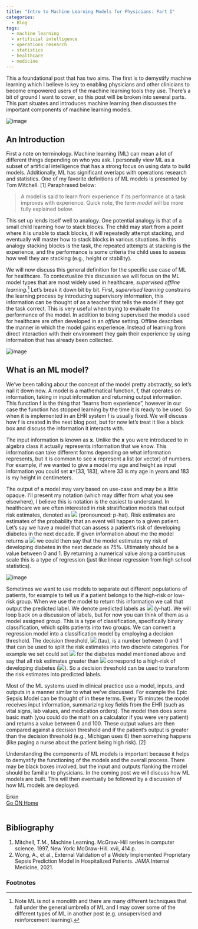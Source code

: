 ```yaml
---
title: "Intro to Machine Learning Models for Physicians: Part I"
categories:
  - Blog
tags:
  - machine learning
  - artificial intelligence
  - operations research
  - statistics
  - healthcare
  - medicine
---
```


This a foundational post that has two aims. The first is to demystify machine learning which I believe is key to enabling physicians and other clinicians to become empowered users of the machine learning tools they use. There’s a bit of ground I want to cover, so this post will be broken into several parts. This part situates and introduces machine learning then discusses the important components of machine learning models.

![image](https://user-images.githubusercontent.com/6284187/156202156-4f1c118c-a30e-47dd-9d2f-ae34ed5b577c.png)

## An Introduction 
First a note on terminology. Machine learning (ML) can mean a lot of different things depending on who you ask. I personally view ML as a subset of artificial intelligence that has a strong focus on using data to build models. Additionally, ML has significant overlaps with operations research and statistics. One of my favorite definitions of ML models is presented by Tom Mitchell. [1] Paraphrased below:
> A model is said to learn from experience if its performance at a task improves with experience.
Quick note, the term _model_ will be more fully explained below.

This set up lends itself well to analogy. One potential analogy is that of a small child learning how to stack blocks. The child may start from a point where it is unable to stack blocks, it will repeatedly attempt stacking, and eventually will master how to stack blocks in various situations. In this analogy stacking blocks is the task, the repeated attempts at stacking is the experience, and the performance is some criteria the child uses to assess how well they are stacking (e.g., height or stability).

We will now discuss this general definition for the specific use case of ML for healthcare. To contextualize this discussion we will focus on the ML model types that are most widely used in healthcare, _supervised offline learning_.[^1] Let’s break it down bit by bit. First, _supervised learning_ constrains the learning process by introducing supervisory information, this information can be thought of as a teacher that tells the model if they got the task correct. This is very useful when trying to evaluate the performance of the model. In addition to being supervised the models used for healthcare are often developed in an _offline_ setting. Offline describes the manner in which the model gains experience. Instead of learning from direct interaction with their environment they gain their experience by using information that has already been collected.

![image](https://user-images.githubusercontent.com/6284187/156202287-a38049cb-1f7e-4f5a-9cf3-c5698b7c03f5.png)


## What is an ML model?

We’ve been talking about the concept of the model pretty abstractly, so let’s nail it down now.
A model is a mathematical function, f, that operates on information, taking in input information and returning output information. This function f is the thing that “learns from experience”, however in our case the function has stopped learning by the time it is ready to be used. So when it is implemented in an EHR system f is usually fixed. We will discuss how f is created in the next blog post, but for now let’s treat it like a black box and discuss the information it interacts with. 

The input information is known as **x**. Unlike the **x** you were introduced to in algebra class it actually represents information that we know. This information can take different forms depending on what information represents, but it is common to see **x** represent a list (or vector) of numbers. For example, if we wanted to give a model my age and height as input information you could set **x**=[33, 183], where 33 is my age in years and 183 is my height in centimeters. 

The output of a model may vary based on use-case and may be a little opaque. I’ll present my notation (which may differ from what you see elsewhere), I believe this is notation is the easiest to understand. In healthcare we are often interested in risk stratification models that output risk estimates, denoted as <img src="https://render.githubusercontent.com/render/math?math=\hat{p}"> (pronounced: p-hat). Risk estimates are estimates of the probability that an event will happen to a given patient. Let’s say we have a model that can assess a patient’s risk of developing diabetes in the next decade. If given information about me the model returns a <img src="https://render.githubusercontent.com/render/math?math=\hat{p}=0.75"> we could then say that the model estimates my risk of developing diabetes in the next decade as 75%. Ultimately  should be a value between 0 and 1. By returning a numerical value along a continuous scale this is a type of regression (just like linear regression from high school statistics). 

![image](https://user-images.githubusercontent.com/6284187/156202322-f25330a2-2ef0-40c7-9675-0609e9587ae6.png)

Sometimes we want to use models to separate out different populations of patients, for example to tell us if a patient belongs to the high-risk or low-risk group. When we use the model to return this information we call that output the predicted label. We denote predicted labels as <img src="https://render.githubusercontent.com/render/math?math=\hat{y}"> (y-hat). We will loop back on a discussion of labels, but for now you can think of them as a model assigned group. This is a type of classification, specifically binary classification, which splits patients into two groups. We can convert a regression model into a classification model by employing a decision threshold. The decision threshold, <img src="https://render.githubusercontent.com/render/math?math=\tau"> (tau), is a number between 0 and 1 that can be used to split the risk estimates into two discrete categories. For example we set could set <img src="https://render.githubusercontent.com/render/math?math=\tau=0.5"> for the diabetes model mentioned above and say that all risk estimates greater than <img src="https://render.githubusercontent.com/render/math?math=\tau"> correspond to a high-risk of developing diabetes (<img src="https://render.githubusercontent.com/render/math?math=\hat{y}=1">). So a decision threshold can be used to transform the risk estimates into predicted labels.

Most of the ML systems used in clinical practice use a model, inputs, and outputs in a manner similar to what we’ve discussed. For example the Epic Sepsis Model can be thought of in these terms. Every 15 minutes the model receives input information, summarizing key fields from the EHR (such as vital signs, lab values, and medication orders). The model then does some basic math (you could do the math on a calculator if you were very patient) and returns a value between 0 and 100. These output values are then compared against a decision threshold and if the patient’s output is greater than the decision threshold (e.g., Michigan uses 6) then something happens (like paging a nurse about the patient being high risk). [2]

Understanding the components of ML models is important because it helps to demystify the functioning of the models and the overall process. There may be black boxes involved, but the input and outputs flanking the model should be familiar to physicians. In the coming post we will discuss how ML models are built. This will then eventually be followed by a discussion of how ML models are deployed.

Erkin  <br />
[Go ÖN Home](../../index.md) <br /><br />

[^1]: Note ML is not a monolith and there are many different techniques that fall under the general umbrella of ML and I may cover some of the different types of ML in another post (e.g. unsupervised and reinforcement learning). 

## Bibliography
1.	Mitchell, T.M., Machine Learning. McGraw-Hill series in computer science. 1997, New York: McGraw-Hill. xvii, 414 p.
2.	Wong, A., et al., External Validation of a Widely Implemented Proprietary Sepsis Prediction Model in Hospitalized Patients. JAMA Internal Medicine, 2021.

### Footnotes
